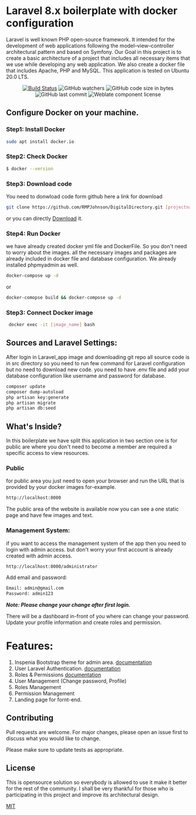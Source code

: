 # Laravel 8.x boilerplate with docker configuration

Laravel is well known PHP open-source framework. It intended for the development of web applications following the model–view–controller architectural pattern and based on Symfony. Our Goal in this project is to create a basic architecture of a project that includes all necessary items that we use while developing any web application. We also create a docker file that includes Apache, PHP and MySQL. This application is tested on Ubuntu 20.0 LTS.
<p align="center">
<a href="https://travis-ci.org/laravel/framework"><img src="https://travis-ci.org/laravel/framework.svg" alt="Build Status"></a>
<img alt="GitHub watchers" src="https://img.shields.io/github/watchers/RMPJohnson/DigitalDirectory?style=social">
<img alt="GitHub code size in bytes" src="https://img.shields.io/github/languages/code-size/RMPJohnson/DigitalDirectory">
<img alt="GitHub last commit" src="https://img.shields.io/github/last-commit/RMPJohnson/DigitalDirectory">
<img alt="Weblate component license" src="https://img.shields.io/weblate/l/godot-engine/godot">
</p>

## Configure Docker on your machine.

### Step1: Install Docker
```bash
sudo apt install docker.io
```
### Step2: Check Docker
```bash
$ docker --version
```
### Step3: Download code
You need to donwload code form github here a link for download
```bash
git clone https://github.com/RMPJohnson/DigitalDirectory.git [projectname]
```
or you can directly [Download](https://github.com/RMPJohnson/DigitalDirectory/archive/refs/heads/main.zip) it.

### Step4: Run Docker
we have already created docker yml file and DockerFile. So you don't need to worry about the images. all the necessary images and packages are already included in docker file and database configuration. We already installed phpmyadmin as well.
```bash
docker-compose up -d
```
or 
```bash
docker-comopse build && docker-compose up -d
```
### Step3: Connect Docker image
```bash
 docker exec -it [image_name] bash
```

## Sources and Laravel Settings:
After login in Laravel_app image and downloading git repo all source code is in src directory so you need to run few command for Laravel configuration but no need to download new code. you need to have .env file and add your database configuration like username and password for database.


```bash
composer update
composer dump-autoload
php artisan key:generate
php artisan migrate
php artisan db:seed
```

## What's Inside?
In this boilerplate we have split this application in two section one is for public are where you don't need to become a member are required a specific access to view resources.
### Public
for public area you just need to open your browser and run the URL that is provided by your docker images for-example.
```bash
http://localhost:8000
```
The public area of the website is available now you can see a one static page and have few images and text.
### Management System:
if you want to access the management system of the app then you need to login with admin access. but don't worry your first account is already created with admin access.
```bash
http://localhost:8000/administrator
```
Add email and password:
```bash
Email: admin@gmail.com
Password: admin123
```
***Note: Please change your change after first login.***

There will be a dashboard in-front of you where can change your password. Update your profile information and create roles and permission.

# Features:
1. Inspenia Bootstrap theme for admin area. [documentation](http://webapplayers.com/inspinia_admin-v2.9.4/)
2. User Laravel Authentication. [documentation](https://laravel.com/docs/5.7/authentication)
3. Roles & Permissions [documentation](https://codeanddeploy.com/blog/laravel/laravel-8-user-roles-and-permissions-step-by-step-tutorial#kjNAJj9MlMLUcT2n1u7o2VOaO)
4. User Management (Change password, Profile)
5. Roles Management
6. Permission Management
7. Landing page for fornt-end.

## Contributing
Pull requests are welcome. For major changes, please open an issue first to discuss what you would like to change.

Please make sure to update tests as appropriate.

## License
This is opensource solution so everybody is allowed to use it make it better for the rest of the community. I shall be very thankful for those who is participating in this project and improve its architectural design.

[MIT](https://choosealicense.com/licenses/mit/)
